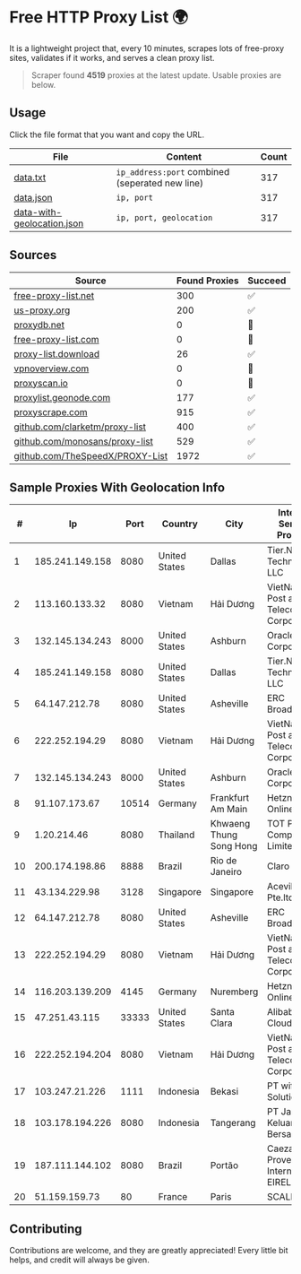 
# Free HTTP Proxy List 🌍

It is a lightweight project that, every 10 minutes, scrapes lots of free-proxy sites, validates if it works, and serves a clean proxy list.


> Scraper found **4519** proxies at the latest update. Usable proxies are below.

## Usage

Click the file format that you want and copy the URL.


|File|Content|Count|
|----|-------|-----|
|[data.txt](https://raw.githubusercontent.com/themiralay/Proxy-List-World/master/data.txt)|`ip_address:port` combined (seperated new line)|317|
|[data.json](https://raw.githubusercontent.com/themiralay/Proxy-List-World/master/data.json)|`ip, port`|317|
|[data-with-geolocation.json](https://raw.githubusercontent.com/themiralay/Proxy-List-World/master/data-with-geolocation.json)|`ip, port, geolocation`|317|

## Sources

|Source|Found Proxies|Succeed|
|------|-------------|-------|
|[free-proxy-list.net](https://free-proxy-list.net)|300|✅|
|[us-proxy.org](https://www.us-proxy.org)|200|✅|
|[proxydb.net](http://proxydb.net)|0|🚫|
|[free-proxy-list.com](https://free-proxy-list.com/?page=&port=&type%5B%5D=http&type%5B%5D=https&up_time=0&search=Search)|0|🚫|
|[proxy-list.download](https://www.proxy-list.download/HTTP)|26|✅|
|[vpnoverview.com](https://vpnoverview.com/privacy/anonymous-browsing/free-proxy-servers)|0|🚫|
|[proxyscan.io](https://www.proxyscan.io)|0|🚫|
|[proxylist.geonode.com](https://proxylist.geonode.com/api/proxy-list?limit=300&page=1&sort_by=lastChecked&sort_type=desc&protocols=http,https)|177|✅|
|[proxyscrape.com](https://api.proxyscrape.com/v2/?request=displayproxies&protocol=http&timeout=10000&country=all&ssl=all&anonymity=all)|915|✅|
|[github.com/clarketm/proxy-list](https://raw.githubusercontent.com/clarketm/proxy-list/master/proxy-list-raw.txt)|400|✅|
|[github.com/monosans/proxy-list](https://raw.githubusercontent.com/monosans/proxy-list/main/proxies/http.txt)|529|✅|
|[github.com/TheSpeedX/PROXY-List](https://raw.githubusercontent.com/TheSpeedX/PROXY-List/master/http.txt)|1972|✅|


## Sample Proxies With Geolocation Info

|#|Ip|Port|Country|City|Internet Service Provider|
|-|--|----|-------|----|-------------------------|
|1|185.241.149.158|8080|United States|Dallas|Tier.Net Technologies LLC|
|2|113.160.133.32|8080|Vietnam|Hải Dương|VietNam Post and Telecom Corporation|
|3|132.145.134.243|8000|United States|Ashburn|Oracle Corporation|
|4|185.241.149.158|8080|United States|Dallas|Tier.Net Technologies LLC|
|5|64.147.212.78|8080|United States|Asheville|ERC Broadband|
|6|222.252.194.29|8080|Vietnam|Hải Dương|VietNam Post and Telecom Corporation|
|7|132.145.134.243|8000|United States|Ashburn|Oracle Corporation|
|8|91.107.173.67|10514|Germany|Frankfurt Am Main|Hetzner Online AG|
|9|1.20.214.46|8080|Thailand|Khwaeng Thung Song Hong|TOT Public Company Limited|
|10|200.174.198.86|8888|Brazil|Rio de Janeiro|Claro S.A|
|11|43.134.229.98|3128|Singapore|Singapore|Aceville Pte.ltd|
|12|64.147.212.78|8080|United States|Asheville|ERC Broadband|
|13|222.252.194.29|8080|Vietnam|Hải Dương|VietNam Post and Telecom Corporation|
|14|116.203.139.209|4145|Germany|Nuremberg|Hetzner Online GmbH|
|15|47.251.43.115|33333|United States|Santa Clara|Alibaba Cloud LLC|
|16|222.252.194.204|8080|Vietnam|Hải Dương|VietNam Post and Telecom Corporation|
|17|103.247.21.226|1111|Indonesia|Bekasi|PT wifian Solution|
|18|103.178.194.226|8080|Indonesia|Tangerang|PT Jaringan Keluarga Bersama|
|19|187.111.144.102|8080|Brazil|Portão|Caezar Provedor de Internet EIRELI|
|20|51.159.159.73|80|France|Paris|SCALEWAY|



## Contributing

Contributions are welcome, and they are greatly appreciated! Every
little bit helps, and credit will always be given.

